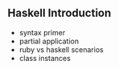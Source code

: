 Haskell Introduction
---

- syntax primer
- partial application
- ruby vs haskell scenarios
- class instances
